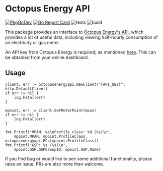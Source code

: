 # Octopus Energy API

[![PkgGoDev](https://pkg.go.dev/badge/github.com/FileGo/octopusenergyapi/)](https://pkg.go.dev/github.com/FileGo/octopusenergyapi/)
[![Go Report Card](https://goreportcard.com/badge/github.com/FileGo/octopusenergyapi)](https://goreportcard.com/report/github.com/FileGo/octopusenergyapi)
![tests](https://github.com/FileGo/octopusenergyapi/workflows/tests/badge.svg)
![build](https://github.com/FileGo/octopusenergyapi/workflows/build/badge.svg)


This package provides an interface to [Octopus Energy's](https://octopus.energy/) [API](https://developer.octopus.energy/docs/api/), which provides a lot of useful data, including viewing half-hourly consumption of an electricity or gas meter.

An API key from Octopus Energy is required, as mentioned [here](https://developer.octopus.energy/docs/api/#authentication). This can be obtained from your online dashboard.

## Usage

```
client, err := octopusenergyapi.NewClient("{API_KEY}", http.DefaultClient)
if err != nil {
    log.Fatal(err)
}

mpoint, err := client.GetMeterPoint(mpan)
if err != nil {
    log.Fatal(err)
}

fmt.Printf("MPAN: %s\nProfile class: %d (%s)\n",
    mpoint.MPAN, mpoint.ProfileClass, octopusenergyapi.PCs[mpoint.ProfileClass])
fmt.Printf("GSP: %s (%s)\n",
    mpoint.GSP.GSPGroupID, mpoint.GSP.Name)
```

If you find bug or would like to see some additional functionality, please raise an issue. PRs are also more than welcome.